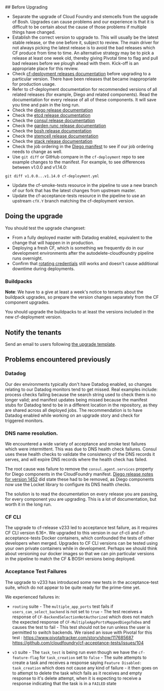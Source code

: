 ## Before Upgrading

* Separate the upgrade of Cloud Foundry and stemcells from the upgrade of Bosh. Upgrades can cause problems and our experience is that it is difficult to be certain about the cause of those problems if multiple things have changed.
* Establish the correct version to upgrade to. This will usually be the latest stable release, or the one before it, subject to review. The main driver for not always picking the latest release is to avoid the bad releases which CF produce from time to time. An alternative strategy may be to pick a release at least one week old, thereby giving Pivotal time to flag and pull bad releases before we plough ahead with them. Kick-off is an appropriate place for this review.
* Check [cf-deployment releases documentation](https://github.com/cloudfoundry/cf-deployment/releases) before upgrading to a particular version. There have been releases that became inappropriate for production usage.
* Refer to cf-deployment documentation for recommended versions of all related releases (for example, Diego and related components). Read the documentation for every release of all of these components. It will save you time and pain in the long run.
* Check the [diego release documentation](https://github.com/cloudfoundry-incubator/diego-release/releases)
* Check the [etcd release documentation](https://github.com/cloudfoundry-incubator/etcd-release/releases)
* Check the [consul release documentation](https://github.com/cloudfoundry-incubator/consul-release/releases)
* Check the [garden runc release documentation](https://github.com/cloudfoundry/garden-runc-release/releases)
* Check the [bosh release documentation](https://github.com/cloudfoundry/bosh/releases)
* Check the [stemcell release documentation](http://bosh.cloudfoundry.org/stemcells/)
* Check the [stack release documentation](https://github.com/cloudfoundry/cflinuxfs2-release/releases)
* Check the job ordering in the [Diego manifest](https://github.com/cloudfoundry/diego-release/blob/develop/manifest-generation/diego.yml) to see if our job ordering needs to change as well.
* Use `git diff` or GitHub compare in the `cf-deployment` repo to see example changes to the manifest. For example, to see differences between v1.0.0 and v1.14.0:
```
git diff v1.0.0...v1.14.0 cf-deployment.yml
```
* Update the cf-smoke-tests resource in the pipeline to use a new branch of our fork that has the latest changes from upstream master.
* Update the cf-acceptance-tests resource in the pipeline to use an upstream `cfX.Y` branch matching the cf-deployment version.

## Doing the upgrade

You should test the upgrade changeset:

* From a fully deployed master with Datadog enabled, equivalent to the change that will happen in
  in production.
* Deploying a fresh CF, which is something we frequently do in our
  development environments after the autodelete-cloudfoundry pipeline
  runs overnight.
* Confirm that [rotating credentials](../team/rotating_credentials.md) still
  works and doesn't cause additional downtime during deployments.


### Buildpacks

**Note**: We have to a give at least a week's notice to tenants about the buildpack upgrades, so prepare the version changes separately from the CF component upgrades.

You should upgrade the buildpacks to at least the versions included in the new cf-deployment version.

## Notify the tenants

Send an email to users following [the upgrade template](../team/notifying_tenants.md#cf-upgrade).

## Problems encountered previously

### Datadog

Our dev environments typically don't have Datadog enabled, so changes relating to our Datadog monitors tend to get missed. Real examples include: process checks failing because the search string used to check them is no longer valid; and manifest updates being missed because the manifest stubs for Datadog tend to be in a different location in the repository, as they are shared across all deployed jobs. The recommendation is to have Datadog enabled while working on an upgrade story and check for triggered monitors.

### DNS name resolution.
We encountered a wide variety of acceptance and smoke test failures which were intermittent. This was due to DNS health check failures. Consul uses these health checks to validate the consistency of the DNS records it serves, and will expire DNS records where the health check has failed.

The root cause was failure to remove the `consul.agent.services` property for Diego components in the CloudFoundry manifest. [Diego release notes for version 1452](https://github.com/cloudfoundry-incubator/diego-release/releases/tag/v0.1452.0) did state these had to be removed, as Diego components now use the Locket library to configure its DNS health checks.

The solution is to read the documentation on every release you are passing, for every component you are upgrading. This is a lot of documentation, but worth it in the long run.

### CF CLI

The upgrade to cf-release v233 led to acceptance test failure, as it requires CF CLI version 6.16+. We upgraded to this version in our cf-cli and cf-acceptance-tests Docker containers, which confounded the tests of other developers when merged. Upgrades to CF CLI versions can be tested using your own private containers while in development. Perhaps we should think about versioning our docker images so that we can pin particular versions in the pipeline to match the CF & BOSH versions being deployed.

### Acceptance Test Failures

The upgrade to v233 has introduced some new tests in the acceptance-test suite, which do not appear to be quite ready for the prime-time yet.

We experienced failures in:

* `routing` suite - The `multiple_app_ports` test fails if  `users_can_select_backend` is not set to `true` - The test receives a response of `CF-BackendSelectionNotAuthorized` which does not match the expected response of `CF-MultipleAppPortsMappedDiegoToDea` and causes the test to fail - This test should not be run unless the user is permitted to switch backends. We raised an issue with Pivotal for this test :
https://www.pivotaltracker.com/story/show/117685687
https://github.com/cloudfoundry/cf-acceptance-tests/issues/104

* `v3` suite - The `task_test` is being run even though we have the `cf-feature-flag` for `task_creation` set to `false` - The suite attempts to create a task and receives a response saying `Feature Disabled: task_creation` which does not cause any kind of failure - it then goes on to attempt to delete the task which fails as it receives and empty response to it's delete attempt, when it is expecting to receive a response indicating that the task is in a `FAILED` state
